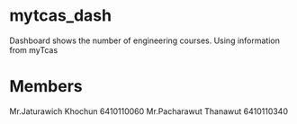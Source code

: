 # mytcas_dash
Dashboard shows the number of engineering courses. Using information from myTcas

# Members
Mr.Jaturawich Khochun 6410110060
Mr.Pacharawut Thanawut 6410110340
